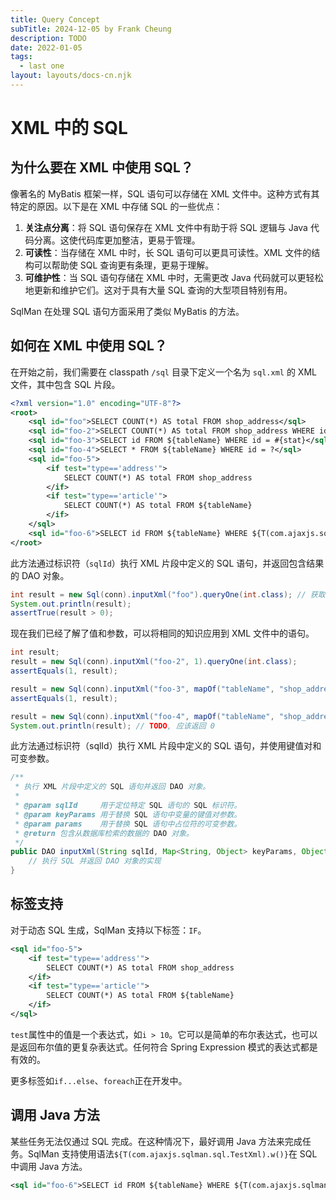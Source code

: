 ```yaml
---
title: Query Concept
subTitle: 2024-12-05 by Frank Cheung
description: TODO
date: 2022-01-05
tags:
  - last one
layout: layouts/docs-cn.njk
---
```

# XML 中的 SQL
## 为什么要在 XML 中使用 SQL？

像著名的 MyBatis 框架一样，SQL 语句可以存储在 XML 文件中。这种方式有其特定的原因。以下是在 XML 中存储 SQL 的一些优点：

1. **关注点分离**：将 SQL 语句保存在 XML 文件中有助于将 SQL 逻辑与 Java 代码分离。这使代码库更加整洁，更易于管理。
1. **可读性**：当存储在 XML 中时，长 SQL 语句可以更具可读性。XML 文件的结构可以帮助使 SQL 查询更有条理，更易于理解。
1. **可维护性**：当 SQL 语句存储在 XML 中时，无需更改 Java 代码就可以更轻松地更新和维护它们。这对于具有大量 SQL 查询的大型项目特别有用。

SqlMan 在处理 SQL 语句方面采用了类似 MyBatis 的方法。

## 如何在 XML 中使用 SQL？
在开始之前，我们需要在 classpath `/sql` 目录下定义一个名为 `sql.xml` 的 XML 文件，其中包含 SQL 片段。

```xml
<?xml version="1.0" encoding="UTF-8"?>
<root>
    <sql id="foo">SELECT COUNT(*) AS total FROM shop_address</sql>
    <sql id="foo-2">SELECT COUNT(*) AS total FROM shop_address WHERE id = ?</sql>
    <sql id="foo-3">SELECT id FROM ${tableName} WHERE id = #{stat}</sql>
    <sql id="foo-4">SELECT * FROM ${tableName} WHERE id = ?</sql>
    <sql id="foo-5">
        <if test="type=='address'">
            SELECT COUNT(*) AS total FROM shop_address
        </if>
        <if test="type=='article'">
            SELECT COUNT(*) AS total FROM ${tableName}
        </if>
    </sql>
    <sql id="foo-6">SELECT id FROM ${tableName} WHERE ${T(com.ajaxjs.sqlman.sql.TestXml).w()}</sql>
</root>

```

此方法通过标识符（`sqlId`）执行 XML 片段中定义的 SQL 语句，并返回包含结果的 DAO 对象。

```java
int result = new Sql(conn).inputXml("foo").queryOne(int.class); // 获取第一个结果
System.out.println(result);
assertTrue(result > 0);
```

现在我们已经了解了值和参数，可以将相同的知识应用到 XML 文件中的语句。

```java
int result;
result = new Sql(conn).inputXml("foo-2", 1).queryOne(int.class);
assertEquals(1, result);

result = new Sql(conn).inputXml("foo-3", mapOf("tableName", "shop_address", "stat", 1)).queryOne(int.class);
assertEquals(1, result);

result = new Sql(conn).inputXml("foo-4", mapOf("tableName", "shop_address", "abc", 2), 1).queryOne(int.class);
System.out.println(result); // TODO, 应该返回 0
```

此方法通过标识符（sqlId）执行 XML 片段中定义的 SQL 语句，并使用键值对和可变参数。

```java
/**
 * 执行 XML 片段中定义的 SQL 语句并返回 DAO 对象。
 *
 * @param sqlId     用于定位特定 SQL 语句的 SQL 标识符。
 * @param keyParams 用于替换 SQL 语句中变量的键值对参数。
 * @param params    用于替换 SQL 语句中占位符的可变参数。
 * @return 包含从数据库检索的数据的 DAO 对象。
 */
public DAO inputXml(String sqlId, Map<String, Object> keyParams, Object... params) {
    // 执行 SQL 并返回 DAO 对象的实现
}
```

## 标签支持
对于动态 SQL 生成，SqlMan 支持以下标签：`IF`。

```xml
<sql id="foo-5">
    <if test="type=='address'">
        SELECT COUNT(*) AS total FROM shop_address
    </if>
    <if test="type=='article'">
        SELECT COUNT(*) AS total FROM ${tableName}
    </if>
</sql>
```

`test`属性中的值是一个表达式，如`i > 10`。它可以是简单的布尔表达式，也可以是返回布尔值的更复杂表达式。任何符合 Spring Expression 模式的表达式都是有效的。

更多标签如`if...else`、`foreach`正在开发中。

## 调用 Java 方法
某些任务无法仅通过 SQL 完成。在这种情况下，最好调用 Java 方法来完成任务。SqlMan 支持使用语法`${T(com.ajaxjs.sqlman.sql.TestXml).w()}`在 SQL 中调用 Java 方法。

```xml
<sql id="foo-6">SELECT id FROM ${tableName} WHERE ${T(com.ajaxjs.sqlman.sql.TestXml).w()}</sql>
```